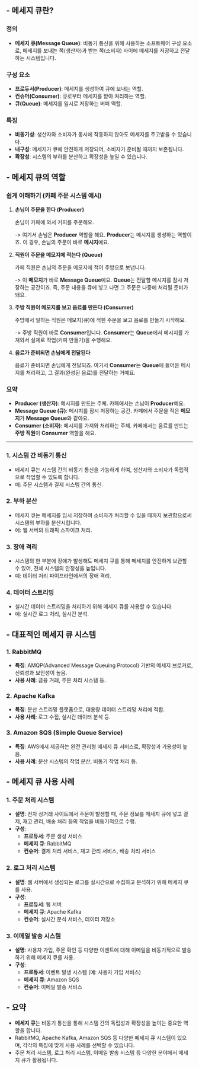 

## - 메세지 큐란?

### 정의

- **메세지 큐(Message Queue)**: 비동기 통신을 위해 사용하는 소프트웨어 구성 요소로, 메세지를 보내는 쪽(생산자)과 받는 쪽(소비자) 사이에 메세지를 저장하고 전달하는 시스템입니다.

### 구성 요소

- **프로듀서(Producer)**: 메세지를 생성하여 큐에 보내는 역할.
- **컨슈머(Consumer)**: 큐로부터 메세지를 받아 처리하는 역할.
- **큐(Queue)**: 메세지를 임시로 저장하는 버퍼 역할.

### 특징

- **비동기성**: 생산자와 소비자가 동시에 작동하지 않아도 메세지를 주고받을 수 있습니다.
- **내구성**: 메세지가 큐에 안전하게 저장되어, 소비자가 준비될 때까지 보존됩니다.
- **확장성**: 시스템의 부하를 분산하고 확장성을 높일 수 있습니다.

## - 메세지 큐의 역할

###  쉽게 이해하기 (카페 주문 시스템 예시)

1. **손님이 주문을 한다 (Producer)**
    
    손님이 카페에 와서 커피를 주문해요.
    
    -> 여기서 손님은 **Producer** 역할을 해요. **Producer**는 메시지를 생성하는 역할이죠. 이 경우, 손님의 주문이 바로 **메시지**예요.
    
2. **직원이 주문을 메모지에 적는다 (Queue)**
    
    카페 직원은 손님의 주문을 메모지에 적어 주방으로 보냅니다.
    
    -> 이 **메모지**가 바로 **Message Queue**예요. **Queue**는 전달할 메시지를 잠시 저장하는 공간이죠. 즉, 주문 내용을 큐에 넣고 나면 그 주문은 나중에 처리될 준비가 돼요.
    
3. **주방 직원이 메모지를 보고 음료를 만든다 (Consumer)**
    
    주방에서 일하는 직원은 메모지(큐)에 적힌 주문을 보고 음료를 만들기 시작해요.
    
    -> 주방 직원이 바로 **Consumer**입니다. **Consumer**는 **Queue**에서 메시지를 가져와서 실제로 작업(커피 만들기)을 수행해요.
    
4. **음료가 준비되면 손님에게 전달된다**
    
    음료가 준비되면 손님에게 전달되죠. 여기서 **Consumer**는 **Queue**에 들어온 메시지를 처리하고, 그 결과(완성된 음료)를 전달하는 거예요.
    

### **요약**

- **Producer (생산자)**: 메시지를 만드는 주체. 카페에서는 손님이 **Producer**예요.
- **Message Queue (큐)**: 메시지를 잠시 저장하는 공간. 카페에서 주문을 적은 **메모지**가 **Message Queue**와 같아요.
- **Consumer (소비자)**: 메시지를 가져와 처리하는 주체. 카페에서는 음료를 만드는 **주방 직원**이 **Consumer** 역할을 해요.

---

### 1. 시스템 간 비동기 통신

- 메세지 큐는 시스템 간의 비동기 통신을 가능하게 하여, 생산자와 소비자가 독립적으로 작업할 수 있도록 합니다.
- 예: 주문 시스템과 결제 시스템 간의 통신.

### 2. 부하 분산

- 메세지 큐는 메세지를 임시 저장하여 소비자가 처리할 수 있을 때까지 보관함으로써 시스템의 부하를 분산시킵니다.
- 예: 웹 서버의 트래픽 스파이크 처리.

### 3. 장애 격리

- 시스템의 한 부분에 장애가 발생해도 메세지 큐를 통해 메세지를 안전하게 보관할 수 있어, 전체 시스템의 안정성을 높입니다.
- 예: 데이터 처리 파이프라인에서의 장애 격리.

### 4. 데이터 스트리밍

- 실시간 데이터 스트리밍을 처리하기 위해 메세지 큐를 사용할 수 있습니다.
- 예: 실시간 로그 처리, 실시간 분석.

## - 대표적인 메세지 큐 시스템

### 1. RabbitMQ

- **특징**: AMQP(Advanced Message Queuing Protocol) 기반의 메세지 브로커로, 신뢰성과 보안성이 높음.
- **사용 사례**: 금융 거래, 주문 처리 시스템 등.

### 2. Apache Kafka

- **특징**: 분산 스트리밍 플랫폼으로, 대용량 데이터 스트리밍 처리에 적합.
- **사용 사례**: 로그 수집, 실시간 데이터 분석 등.

### 3. Amazon SQS (Simple Queue Service)

- **특징**: AWS에서 제공하는 완전 관리형 메세지 큐 서비스로, 확장성과 가용성이 높음.
- **사용 사례**: 분산 시스템의 작업 분산, 비동기 작업 처리 등.

## - 메세지 큐 사용 사례

### 1. 주문 처리 시스템

- **설명**: 전자 상거래 사이트에서 주문이 발생할 때, 주문 정보를 메세지 큐에 넣고 결제, 재고 관리, 배송 처리 등의 작업을 비동기적으로 수행.
- **구성**:
    - **프로듀서**: 주문 생성 서비스
    - **메세지 큐**: RabbitMQ
    - **컨슈머**: 결제 처리 서비스, 재고 관리 서비스, 배송 처리 서비스

### 2. 로그 처리 시스템

- **설명**: 웹 서버에서 생성되는 로그를 실시간으로 수집하고 분석하기 위해 메세지 큐를 사용.
- **구성**:
    - **프로듀서**: 웹 서버
    - **메세지 큐**: Apache Kafka
    - **컨슈머**: 실시간 분석 서비스, 데이터 저장소

### 3. 이메일 발송 시스템

- **설명**: 사용자 가입, 주문 확인 등 다양한 이벤트에 대해 이메일을 비동기적으로 발송하기 위해 메세지 큐를 사용.
- **구성**:
    - **프로듀서**: 이벤트 발생 시스템 (예: 사용자 가입 서비스)
    - **메세지 큐**: Amazon SQS
    - **컨슈머**: 이메일 발송 서비스

## - 요약

- **메세지 큐**는 비동기 통신을 통해 시스템 간의 독립성과 확장성을 높이는 중요한 역할을 합니다.
- RabbitMQ, Apache Kafka, Amazon SQS 등 다양한 메세지 큐 시스템이 있으며, 각각의 특징에 맞게 사용 사례를 선택할 수 있습니다.
- 주문 처리 시스템, 로그 처리 시스템, 이메일 발송 시스템 등 다양한 분야에서 메세지 큐가 활용됩니다.